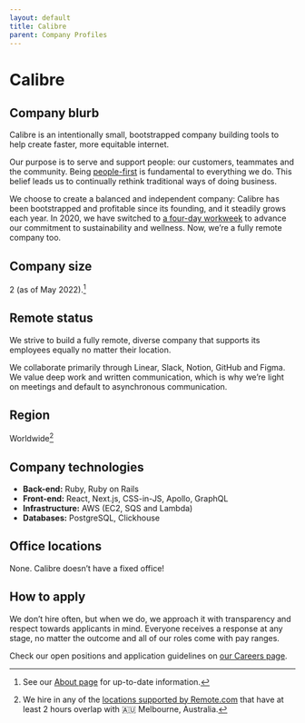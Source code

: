 ```yaml
---
layout: default
title: Calibre
parent: Company Profiles
---
```


# Calibre

## Company blurb

Calibre is an intentionally small, bootstrapped company building tools to help create faster, more equitable internet.

Our purpose is to serve and support people: our customers, teammates and the community. Being [people-first](https://calibreapp.com/blog/people-first-company) is fundamental to everything we do. This belief leads us to continually rethink traditional ways of doing business.

We choose to create a balanced and independent company: Calibre has been bootstrapped and profitable since its founding, and it steadily grows each year. In 2020, we have switched to [a four-day workweek](https://calibreapp.com/blog/four-day-work-week) to advance our commitment to sustainability and wellness. Now, we’re a fully remote company too.


## Company size
2 (as of May 2022).[^1]

[^1]: See our [About page](https://calibreapp.com/about) for up-to-date information.

## Remote status

We strive to build a fully remote, diverse company that supports its employees equally no matter their location. 

We collaborate primarily through Linear, Slack, Notion, GitHub and Figma. We value deep work and written communication, which is why we’re light on meetings and default to asynchronous communication.

## Region

Worldwide[^2]

[^2]: We hire in any of the [locations supported by Remote.com](https://remote.com/country-explorer) that have at least 2 hours overlap with 🇦🇺 Melbourne, Australia.


## Company technologies

* **Back-end:** Ruby, Ruby on Rails
* **Front-end:** React, Next.js, CSS-in-JS, Apollo, GraphQL
* **Infrastructure:** AWS (EC2, SQS and Lambda)
* **Databases:** PostgreSQL, Clickhouse


## Office locations

None. Calibre doesn’t have a fixed office!

## How to apply

We don’t hire often, but when we do, we approach it with transparency and respect towards applicants in mind. Everyone receives a response at any stage, no matter the outcome and all of our roles come with pay ranges. 

Check our open positions and application guidelines on [our Careers page](https://calibreapp.com/careers).